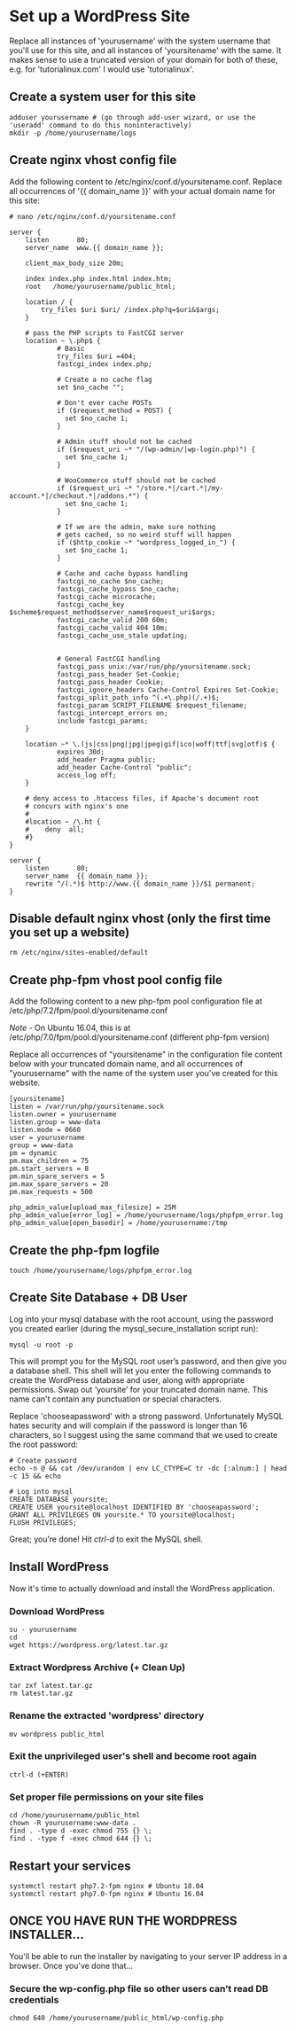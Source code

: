 # Set up a WordPress Site

Replace all instances of 'yourusername' with the system username that you'll use for this site, and all instances of 'yoursitename' with the same. It makes sense to use a truncated version of your domain for both of these, e.g. for 'tutorialinux.com' I would use 'tutorialinux'.


## Create a system user for this site

    adduser yourusername # (go through add-user wizard, or use the 'useradd' command to do this noninteractively)
    mkdir -p /home/yourusername/logs


## Create nginx vhost config file

Add the following content to /etc/nginx/conf.d/yoursitename.conf. Replace all occurrences of '{{ domain_name }}' with your actual domain name for this site:

    # nano /etc/nginx/conf.d/yoursitename.conf

    server {
        listen       80;
        server_name  www.{{ domain_name }};

        client_max_body_size 20m;

        index index.php index.html index.htm;
        root   /home/yourusername/public_html;

        location / {
            try_files $uri $uri/ /index.php?q=$uri&$args;
        }

        # pass the PHP scripts to FastCGI server
        location ~ \.php$ {
                # Basic
                try_files $uri =404;
                fastcgi_index index.php;

                # Create a no cache flag
                set $no_cache "";

                # Don't ever cache POSTs
                if ($request_method = POST) {
                  set $no_cache 1;
                }

                # Admin stuff should not be cached
                if ($request_uri ~* "/(wp-admin/|wp-login.php)") {
                  set $no_cache 1;
                }

                # WooCommerce stuff should not be cached
                if ($request_uri ~* "/store.*|/cart.*|/my-account.*|/checkout.*|/addons.*") {
                  set $no_cache 1;
                }

                # If we are the admin, make sure nothing
                # gets cached, so no weird stuff will happen
                if ($http_cookie ~* "wordpress_logged_in_") {
                  set $no_cache 1;
                }

                # Cache and cache bypass handling
                fastcgi_no_cache $no_cache;
                fastcgi_cache_bypass $no_cache;
                fastcgi_cache microcache;
                fastcgi_cache_key $scheme$request_method$server_name$request_uri$args;
                fastcgi_cache_valid 200 60m;
                fastcgi_cache_valid 404 10m;
                fastcgi_cache_use_stale updating;


                # General FastCGI handling
                fastcgi_pass unix:/var/run/php/yoursitename.sock;
                fastcgi_pass_header Set-Cookie;
                fastcgi_pass_header Cookie;
                fastcgi_ignore_headers Cache-Control Expires Set-Cookie;
                fastcgi_split_path_info ^(.+\.php)(/.+)$;
                fastcgi_param SCRIPT_FILENAME $request_filename;
                fastcgi_intercept_errors on;
                include fastcgi_params;         
        }

        location ~* \.(js|css|png|jpg|jpeg|gif|ico|woff|ttf|svg|otf)$ {
                expires 30d;
                add_header Pragma public;
                add_header Cache-Control "public";
                access_log off;
        }

        # deny access to .htaccess files, if Apache's document root
        # concurs with nginx's one
        #
        #location ~ /\.ht {
        #    deny  all;
        #}
    }

    server {
        listen       80;
        server_name  {{ domain_name }};
        rewrite ^/(.*)$ http://www.{{ domain_name }}/$1 permanent;
    }



## Disable default nginx vhost (only the first time you set up a website)

    rm /etc/nginx/sites-enabled/default


## Create php-fpm vhost pool config file

Add the following content to a new php-fpm pool configuration file at /etc/php/7.2/fpm/pool.d/yoursitename.conf

*Note* - On Ubuntu 16.04, this is at /etc/php/7.0/fpm/pool.d/yoursitename.conf (different php-fpm version)

Replace all occurrences of "yoursitename" in the configuration file content below with your truncated domain name, and all occurrences of "yourusername" with the name of the system user you've created for this website.


    [yoursitename]
    listen = /var/run/php/yoursitename.sock
    listen.owner = yourusername
    listen.group = www-data
    listen.mode = 0660
    user = yourusername
    group = www-data
    pm = dynamic
    pm.max_children = 75
    pm.start_servers = 8
    pm.min_spare_servers = 5
    pm.max_spare_servers = 20
    pm.max_requests = 500

    php_admin_value[upload_max_filesize] = 25M
    php_admin_value[error_log] = /home/yourusername/logs/phpfpm_error.log
    php_admin_value[open_basedir] = /home/yourusername:/tmp



## Create the php-fpm logfile

    touch /home/yourusername/logs/phpfpm_error.log


## Create Site Database + DB User

Log into your mysql database with the root account, using the password you created earlier (during the mysql_secure_installation script run):

    mysql -u root -p

This will prompt you for the MySQL root user’s password, and then give you a database shell. This shell will let you enter the following commands to create the WordPress database and user, along with appropriate permissions. Swap out ‘yoursite’ for your truncated domain name. This name can't contain any punctuation or special characters.

Replace 'chooseapassword' with a strong password. Unfortunately MySQL hates security and will complain if the password is longer than 16 characters, so I suggest using the same command that we used to create the root password:

    # Create password
    echo -n @ && cat /dev/urandom | env LC_CTYPE=C tr -dc [:alnum:] | head -c 15 && echo

    # Log into mysql
    CREATE DATABASE yoursite;
    CREATE USER yoursite@localhost IDENTIFIED BY 'chooseapassword';
    GRANT ALL PRIVILEGES ON yoursite.* TO yoursite@localhost;
    FLUSH PRIVILEGES;


Great; you’re done! Hit *ctrl-d* to exit the MySQL shell.




## Install WordPress

Now it's time to actually download and install the WordPress application.


### Download WordPress

    su - yourusername
    cd
    wget https://wordpress.org/latest.tar.gz


### Extract Wordpress Archive (+ Clean Up)

    tar zxf latest.tar.gz
    rm latest.tar.gz


### Rename the extracted 'wordpress' directory

    mv wordpress public_html


### Exit the unprivileged user's shell and become root again 

    ctrl-d (+ENTER)


### Set proper file permissions on your site files

    cd /home/yourusername/public_html
    chown -R yourusername:www-data .
    find . -type d -exec chmod 755 {} \;
    find . -type f -exec chmod 644 {} \;


## Restart your services

    systemctl restart php7.2-fpm nginx # Ubuntu 18.04
    systemctl restart php7.0-fpm nginx # Ubuntu 16.04


## ONCE YOU HAVE RUN THE WORDPRESS INSTALLER...

You'll be able to run the installer by navigating to your server IP address in a browser. Once you've done that...

### Secure the wp-config.php file so other users can’t read DB credentials

    chmod 640 /home/yourusername/public_html/wp-config.php


